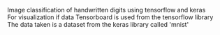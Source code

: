 Image classification of handwritten digits using tensorflow and keras
<br>
For visualization if data Tensorboard is used from the tensorflow library
<br>
The data taken is a dataset from the keras library called 'mnist'
